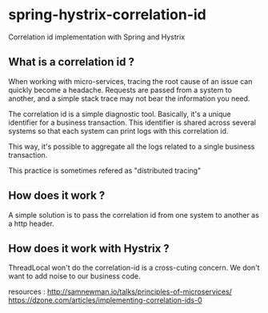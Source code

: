 # spring-hystrix-correlation-id

Correlation id implementation with Spring and Hystrix

## What is a correlation id ?

When working with micro-services, tracing the root cause of an issue can quickly become a headache. Requests are passed from a system to another, and a simple stack trace may not bear the information you need.

The correlation id is a simple diagnostic tool. Basically, it's a unique identifier for a business transaction. This identifier is shared across several systems so that each system can print logs with this correlation id.

This way, it's possible to aggregate all the logs related to a single business transaction.

This practice is sometimes refered as "distributed tracing"

## How does it work ?

A simple solution is to pass the correlation id from one system to another as a http header.

## How does it work with Hystrix ?
 
ThreadLocal won't do
the correlation-id is a cross-cuting concern. We don't want to add noise to our business code.

resources :
    http://samnewman.io/talks/principles-of-microservices/
    https://dzone.com/articles/implementing-correlation-ids-0
